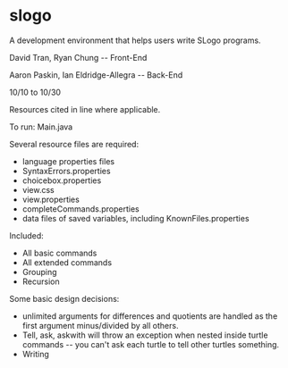 # slogo

A development environment that helps users write SLogo programs.

David Tran, Ryan Chung -- Front-End

Aaron Paskin, Ian Eldridge-Allegra -- Back-End

10/10 to 10/30

Resources cited in line where applicable. 

To run: Main.java

Several resource files are required: 
* language properties files
* SyntaxErrors.properties
* choicebox.properties
* view.css
* view.properties
* completeCommands.properties
* data files of saved variables, including KnownFiles.properties

Included:
* All basic commands
* All extended commands
* Grouping
* Recursion

Some basic design decisions:
* unlimited arguments for differences and quotients are handled as the first argument minus/divided by all others.
* Tell, ask, askwith will throw an exception when nested inside turtle commands -- you can't ask each turtle to tell other turtles something. 
* Writing 
